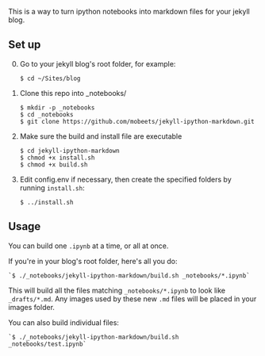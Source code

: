 This is a way to turn ipython notebooks into markdown files for your jekyll blog.

## Set up

0. Go to your jekyll blog's root folder, for example:

    `$ cd ~/Sites/blog`

1. Clone this repo into _notebooks/

    ```
    $ mkdir -p _notebooks
    $ cd _notebooks
    $ git clone https://github.com/mobeets/jekyll-ipython-markdown.git
    ```

2. Make sure the build and install file are executable

    ```
    $ cd jekyll-ipython-markdown
    $ chmod +x install.sh
    $ chmod +x build.sh
    ```

3. Edit config.env if necessary, then create the specified folders by running `install.sh`:

    `$ ../install.sh`

## Usage

You can build one `.ipynb` at a time, or all at once.

If you're in your blog's root folder, here's all you do:

    `$ ./_notebooks/jekyll-ipython-markdown/build.sh _notebooks/*.ipynb`

This will build all the files matching `_notebooks/*.ipynb` to look like `_drafts/*.md`. Any images used by these new `.md` files will be placed in your images folder.


You can also build individual files:

    `$ ./_notebooks/jekyll-ipython-markdown/build.sh _notebooks/test.ipynb`
